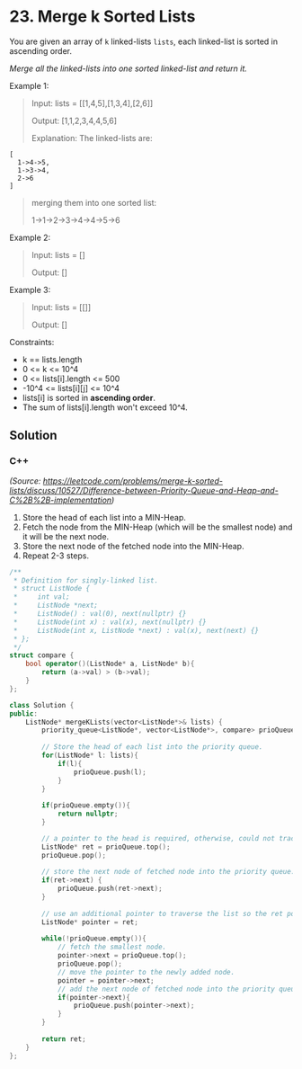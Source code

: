 # 23. Merge k Sorted Lists

You are given an array of `k` linked-lists `lists`, each linked-list is sorted in ascending order.

*Merge all the linked-lists into one sorted linked-list and return it.*

Example 1:

> Input: lists = [[1,4,5],[1,3,4],[2,6]]
> 
> Output: [1,1,2,3,4,4,5,6]
> 
> Explanation: The linked-lists are:

    [
      1->4->5,
      1->3->4,
      2->6
    ]
> merging them into one sorted list:
> 
> 1->1->2->3->4->4->5->6

Example 2:

> Input: lists = []
> 
> Output: []

Example 3:

> Input: lists = [[]]
> 
> Output: []

Constraints:

* k == lists.length
* 0 <= k <= 10^4
* 0 <= lists[i].length <= 500
* -10^4 <= lists[i][j] <= 10^4
* lists[i] is sorted in **ascending order**.
* The sum of lists[i].length won't exceed 10^4.

## Solution

### C++

*(Source: https://leetcode.com/problems/merge-k-sorted-lists/discuss/10527/Difference-between-Priority-Queue-and-Heap-and-C%2B%2B-implementation)*

1. Store the head of each list into a MIN-Heap.
2. Fetch the node from the MIN-Heap (which will be the smallest node) and it will be the next node. 
3. Store the next node of the fetched node into the MIN-Heap.
4. Repeat 2-3 steps. 
```C++
/**
 * Definition for singly-linked list.
 * struct ListNode {
 *     int val;
 *     ListNode *next;
 *     ListNode() : val(0), next(nullptr) {}
 *     ListNode(int x) : val(x), next(nullptr) {}
 *     ListNode(int x, ListNode *next) : val(x), next(next) {}
 * };
 */
struct compare {
    bool operator()(ListNode* a, ListNode* b){
        return (a->val) > (b->val);
    }
};

class Solution {
public:    
    ListNode* mergeKLists(vector<ListNode*>& lists) {        
        priority_queue<ListNode*, vector<ListNode*>, compare> prioQueue;
        
        // Store the head of each list into the priority queue.
        for(ListNode* l: lists){
            if(l){
                prioQueue.push(l);
            }
        }  
        
        if(prioQueue.empty()){
            return nullptr;
        }

        // a pointer to the head is required, otherwise, could not trace back afterwards. 
        ListNode* ret = prioQueue.top();
        prioQueue.pop();
        
        // store the next node of fetched node into the priority queue.
        if(ret->next) {
            prioQueue.push(ret->next);
        }
        
        // use an additional pointer to traverse the list so the ret pointer could still keep track of the head pointer.
        ListNode* pointer = ret;
        
        while(!prioQueue.empty()){
            // fetch the smallest node.
            pointer->next = prioQueue.top();
            prioQueue.pop();
            // move the pointer to the newly added node.
            pointer = pointer->next;
            // add the next node of fetched node into the priority queue. 
            if(pointer->next){
                prioQueue.push(pointer->next);
            }
        }
        
        return ret;
    }
};
```
